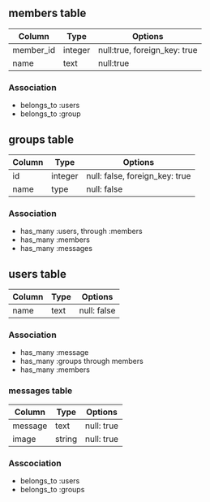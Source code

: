 ## members table

|Column|Type|Options|
|------|----|-------|
|member_id|integer|null:true, foreign_key: true|
|name|text|null:true|

### Association
- belongs_to :users
- belongs_to :group

## groups table

|Column|Type|Options|
|------|----|-------|
|id|integer|null: false, foreign_key: true|
|name|type|null: false|

### Association
- has_many :users, through :members
- has_many :members
- has_many :messages

## users table

|Column|Type|Options|
|------|----|-------|
|name|text|null: false|

### Association
- has_many :message
- has_many :groups through members
- has_many :members

### messages table
|Column|Type|Options|
|------|----|-------|
|message|text|null: true|
|image|string|null: true|

### Asscociation
- belongs_to :users
- belongs_to :groups

